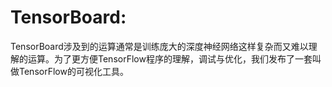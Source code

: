 # TensorBoard:

TensorBoard涉及到的运算通常是训练庞大的深度神经网络这样复杂而又难以理解的运算。为了更方便TensorFlow程序的理解，调试与优化，我们发布了一套叫做TensorFlow的可视化工具。